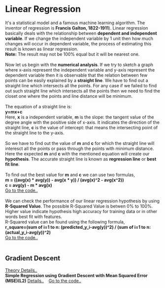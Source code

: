 # Linear Regression

It's a statistical model and a famous machine learning algorithm. The inventor of regression is <b>Francis Galton, 1822-1911</b>).
Linear regression basically deals with the relationship between <b>dependent and independent variable</b>. If we change the independent variable by 1 unit then how much changes will occur in dependent variable, the process of estimating this result is known as linear regression.  
<b>Note:</b> The result may not be 100% equal but it will be nearest one.</br></br>
Now let us begin with the <b>numerical analysis</b>. If we try to sketch a graph where x-axis represent the independent variable and y-axis represent the dependent variable then it is observable that the relation between few points can be easily explained by a <b>straight line</b>. We have to find out a straight line which intersects all the points. For any case if we failed to find out such straight line which intersects all the points then we need to find the closet one where the points and line distance will be minimum.</br></br>
The equation of a straight line is:  
<b>y=mx+c</b>  
Here, <b>x</b> is a independent variable, <b>m</b> is the slope: the tangent value of the degree angle with the positive side of x-axis. It indicates the direction of the straight line, <b>c</b> is the value of intercept: that means the intersecting point of the straight line to the y-axis.</br></br>
So we have to find out the value of <b>m</b> and <b>c</b> for which the straight line will interesct all the points or pass through the points with minimum distance. Here the expected <b>m</b> and <b>c</b> with the mentioned equation will create our <b>hypothesis</b>. The accurate straight line is known as <b>regression line</b> or <b>best fit line</b>.</br></br>
To find out the best value for <b>m</b> and <b>c</b> we can use two formulas,  
<b>m = ((avg(x) * avg(y)) - avg(x * y)) / (avg(x)^2 - avg(x^2))</b>  
<b>c = avg(y) - m * avg(x)</b>  
<a href="https://github.com/mlrahman/Machine_Learning/blob/master/Linear%20Regression/Linear%20Regression%20Using%20Formula.ipynb" target="_blank">Go to the code..</a></br></br>
We can check the performance of our linear regression hypothesis by using <b>R-Squared Value</b>. The possible R-Squared Value is betwen 0% to 100%. Higher value indicate hypothesis high accuracy for training data or in other words best fit with features.</br>
R-Squared value can be found using the following formula,</br>
<b>r_square=(sum of i=1 to n: (predicted_y_i-avg(y))^2) / (sum of i=1 to n: (actual_y_i-avg(y))^2)</b>  
<a href="https://github.com/mlrahman/Machine_Learning/blob/master/Linear%20Regression/Linear%20Regression%20with%20R-Squared%20Value%20Using%20Formula.ipynb" target="_blank">Go to the code..</a></br></br>
<h2>Gradient Descent</h2>
<a href="https://ml-cheatsheet.readthedocs.io/en/latest/gradient_descent.html" target="_blank">Theory Details..</a></br>
<b>Simple Regression using Gradient Descent with Mean Squared Error (MSE)(L2)</b> <a href="https://ml-cheatsheet.readthedocs.io/en/latest/linear_regression.html#simple-regression" target="_blank">Details..</a> &nbsp&nbsp <a href="https://github.com/mlrahman/Machine_Learning/blob/master/Linear%20Regression/Simple%20Linear%20Regression%20Using%20Gradient%20Descent%20.ipynb" target="_blank">Go to the code..</a></br>

